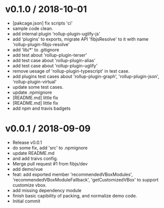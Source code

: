 
v0.1.0 / 2018-10-01
==================

  * [pakcage.json] fix scripts 'ci'
  * sample code clean.
  * add internal plugin 'rollup-plugin-uglify-js'
  * add 'plugins' to exports, migrate API 'fibjsResolve' to it with name 'rollup-plugin-fibjs-resolve'
  * add 'lib/*' to .gitignore
  * add test about 'rollup-plugin-terser'
  * add test case about 'rollup-plugin-alias'
  * add test case about 'rollup-plugin-uglify'
  * remove uesage of 'rollup-plugin-typescript' in test case.
  * add plugins test cases about 'rollup-plugin-graph', 'rollup-plugin-json', 'rollup-plugin-virtual'
  * update some test cases.
  * update .npmignore
  * [README.md] little fix
  * [README.md] little fix
  * add npm and travis badgets

v0.0.1 / 2018-09-09
===================

  * Release v0.0.1
  * do some fix, add 'src' to .npmignore
  * update README.md
  * and add traivs config.
  * Merge pull request #1 from fibjs/dev
  * add demo/vue
  * feat: add exported member 'recommendedVBoxModules', 'recommendedVBoxModuleFallback', 'getCustomizedVBox' to support customize vbox.
  * add missing dependency module
  * finish basic capibility of packing, and normalize demo code.
  * Initial commit
